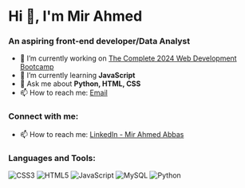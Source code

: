 # Hi 👋, I'm Mir Ahmed

### An aspiring front-end developer/Data Analyst

- 🔭 I’m currently working on [The Complete 2024 Web Development Bootcamp](#)
- 🌱 I’m currently learning **JavaScript**
- 💬 Ask me about **Python, HTML, CSS**
- 📫 How to reach me: [Email](mailto:mirahmedabbaskhan@gmail.com)

### Connect with me:
- 📫 How to reach me: [LinkedIn - Mir Ahmed Abbas](https://www.linkedin.com/in/mir-ahmed-abbas575/)


### Languages and Tools:
![CSS3](https://img.shields.io/badge/-CSS3-1572B6?style=flat-square&logo=css3)
![HTML5](https://img.shields.io/badge/-HTML5-E34F26?style=flat-square&logo=html5&logoColor=white)
![JavaScript](https://img.shields.io/badge/-JavaScript-F7DF1E?style=flat-square&logo=javascript&logoColor=black)
![MySQL](https://img.shields.io/badge/-MySQL-4479A1?style=flat-square&logo=mysql&logoColor=white)
![Python](https://img.shields.io/badge/-Python-3776AB?style=flat-square&logo=python&logoColor=white)
